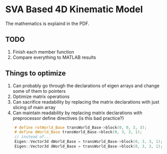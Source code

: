 # SVA Based 4D Kinematic Model
The mathematics is explaind in the PDF. 


## TODO

1. Finish each member function
2. Compare everything to MATLAB results


## Things to optimize

1. Can probably go through the declarations of eigen arrays and change some of them to pointers
2. Optimize matrix operations
3. Can sacrifice readability by replacing the matrix declarations with just slicing of main array
4. Can maintain readability by replacing matrix declarations with preprocessor define directives (is this bad practice?)

```cpp
    # define rotWorld_Base transWorld_Base->block(0, 0, 3, 3);
    # define dWorld_Base transWorld_Base->block(0, 3, 3, 1);
    // instead of...
    Eigen::Vector3d dWorld_Base = transWorld_Base->block(0, 3, 3, 1);
    Eigen::Vector3d dWorld_Base = transWorld_Base->block(0, 3, 3, 1);
```